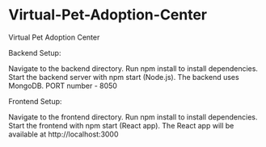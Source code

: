 # Virtual-Pet-Adoption-Center
Virtual Pet Adoption Center


Backend Setup:

Navigate to the backend directory.
Run npm install to install dependencies.
Start the backend server with npm start (Node.js).
The backend uses MongoDB. 
PORT number - 8050

Frontend Setup:

Navigate to the frontend directory.
Run npm install to install dependencies.
Start the frontend with npm start (React app).
The React app will be available at http://localhost:3000

